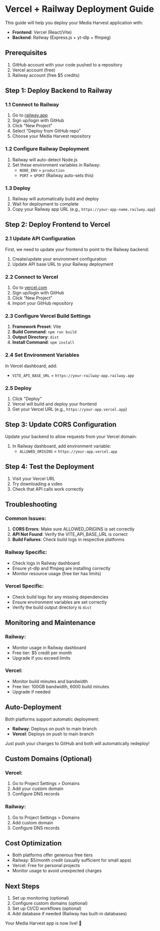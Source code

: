 # Vercel + Railway Deployment Guide

This guide will help you deploy your Media Harvest application with:
- **Frontend**: Vercel (React/Vite)
- **Backend**: Railway (Express.js + yt-dlp + ffmpeg)

## Prerequisites

1. GitHub account with your code pushed to a repository
2. Vercel account (free)
3. Railway account (free $5 credits)

## Step 1: Deploy Backend to Railway

### 1.1 Connect to Railway
1. Go to [railway.app](https://railway.app)
2. Sign up/login with GitHub
3. Click "New Project"
4. Select "Deploy from GitHub repo"
5. Choose your Media Harvest repository

### 1.2 Configure Railway Deployment
1. Railway will auto-detect Node.js
2. Set these environment variables in Railway:
   - `NODE_ENV` = `production`
   - `PORT` = `$PORT` (Railway auto-sets this)

### 1.3 Deploy
1. Railway will automatically build and deploy
2. Wait for deployment to complete
3. Copy your Railway app URL (e.g., `https://your-app-name.railway.app`)

## Step 2: Deploy Frontend to Vercel

### 2.1 Update API Configuration
First, we need to update your frontend to point to the Railway backend:

1. Create/update your environment configuration
2. Update API base URL to your Railway deployment

### 2.2 Connect to Vercel
1. Go to [vercel.com](https://vercel.com)
2. Sign up/login with GitHub
3. Click "New Project"
4. Import your GitHub repository

### 2.3 Configure Vercel Build Settings
1. **Framework Preset**: Vite
2. **Build Command**: `npm run build`
3. **Output Directory**: `dist`
4. **Install Command**: `npm install`

### 2.4 Set Environment Variables
In Vercel dashboard, add:
- `VITE_API_BASE_URL` = `https://your-railway-app.railway.app`

### 2.5 Deploy
1. Click "Deploy"
2. Vercel will build and deploy your frontend
3. Get your Vercel URL (e.g., `https://your-app.vercel.app`)

## Step 3: Update CORS Configuration

Update your backend to allow requests from your Vercel domain:

1. In Railway dashboard, add environment variable:
   - `ALLOWED_ORIGINS` = `https://your-app.vercel.app`

## Step 4: Test the Deployment

1. Visit your Vercel URL
2. Try downloading a video
3. Check that API calls work correctly

## Troubleshooting

### Common Issues:

1. **CORS Errors**: Make sure ALLOWED_ORIGINS is set correctly
2. **API Not Found**: Verify the VITE_API_BASE_URL is correct
3. **Build Failures**: Check build logs in respective platforms

### Railway Specific:
- Check logs in Railway dashboard
- Ensure yt-dlp and ffmpeg are installing correctly
- Monitor resource usage (free tier has limits)

### Vercel Specific:
- Check build logs for any missing dependencies
- Ensure environment variables are set correctly
- Verify the build output directory is `dist`

## Monitoring and Maintenance

### Railway:
- Monitor usage in Railway dashboard
- Free tier: $5 credit per month
- Upgrade if you exceed limits

### Vercel:
- Monitor build minutes and bandwidth
- Free tier: 100GB bandwidth, 6000 build minutes
- Upgrade if needed

## Auto-Deployment

Both platforms support automatic deployment:
- **Railway**: Deploys on push to main branch
- **Vercel**: Deploys on push to main branch

Just push your changes to GitHub and both will automatically redeploy!

## Custom Domains (Optional)

### Vercel:
1. Go to Project Settings > Domains
2. Add your custom domain
3. Configure DNS records

### Railway:
1. Go to Project Settings > Domains
2. Add custom domain
3. Configure DNS records

## Cost Optimization

- Both platforms offer generous free tiers
- Railway: $5/month credit (usually sufficient for small apps)
- Vercel: Free for personal projects
- Monitor usage to avoid unexpected charges

## Next Steps

1. Set up monitoring (optional)
2. Configure custom domains (optional)
3. Set up CI/CD workflows (optional)
4. Add database if needed (Railway has built-in databases)

Your Media Harvest app is now live! 🚀